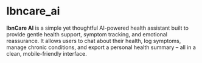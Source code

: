# Ibncare_ai
**IbnCare AI** is a simple yet thoughtful AI-powered health assistant built to provide gentle health support, symptom tracking, and emotional reassurance. It allows users to chat about their health, log symptoms, manage chronic conditions, and export a personal health summary – all in a clean, mobile-friendly interface.
